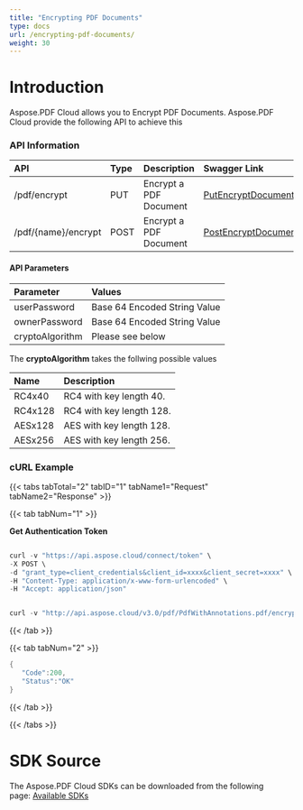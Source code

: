 ```yaml
---
title: "Encrypting PDF Documents"
type: docs
url: /encrypting-pdf-documents/
weight: 30
---
```


# **Introduction**
Aspose.PDF Cloud allows you to Encrypt PDF Documents. Aspose.PDF Cloud provide the following API to achieve this
### **API Information**

|**API**|**Type**|**Description**|**Swagger Link**|
| :- | :- | :- | :- |
|/pdf/encrypt|PUT|Encrypt a PDF Document|[PutEncryptDocument](https://apireference.aspose.cloud/pdf/#!/Encrypt/PutEncryptDocument)|
|/pdf/{name}/encrypt|POST|Encrypt a PDF Document|[PostEncryptDocumentInStorage](https://apireference.aspose.cloud/pdf/#!/Encrypt/PostEncryptDocumentInStorage)|
#### **API Parameters**

|**Parameter**|**Values**|
| :- | :- |
|userPassword|Base 64 Encoded String Value|
|ownerPassword|Base 64 Encoded String Value|
|cryptoAlgorithm|Please see below|
The **cryptoAlgorithm** takes the follwing possible values

|**Name**|**Description**|
| :- | :- |
|RC4x40|RC4 with key length 40.|
|RC4x128|RC4 with key length 128.|
|AESx128|AES with key length 128.|
|AESx256|AES with key length 256.|
### **cURL Example**
{{< tabs tabTotal="2" tabID="1" tabName1="Request" tabName2="Response" >}}

{{< tab tabNum="1" >}}

**Get Authentication Token**

```java

curl -v "https://api.aspose.cloud/connect/token" \
-X POST \
-d "grant_type=client_credentials&client_id=xxxx&client_secret=xxxx" \
-H "Content-Type: application/x-www-form-urlencoded" \
-H "Accept: application/json"

```

```java

curl -v "http://api.aspose.cloud/v3.0/pdf/PdfWithAnnotations.pdf/encrypt?outPath=newFile.pdf&userPassword=cGFzc3dvcmQxMg==&ownerPassword=cGFzc3dvcmQxMg==&cryptoAlgorithm=AESx256" -X POST -H "Content-Type: application/json" -H "Accept: application/json" -H "Authorization: Bearer ur73UWyPXc8UGGTu0PoZhNPHMKlwQbD5mE4K6ss6js_BStTs7dCqOj5cptTuF6iz8dZ7P6uebTW8DTFNwdYNrbF0UFh2DukehHPyKR8sIgZwYdB1eki6nX9S2Co9I9fK0MSmkKDD7emjLpeY25_gyggwLt4t3Jx4D1ljkFV53R2uuDnVZmWLmp5YQH8WY-bsGMp8e9Rj9cp1X0hiA9qN79u4JjXMtnp4oR4AkoqdI2-mJGpk7njnRJk1NNAXIkO-iLQbh_Y8FC5pMIXOfg8yTVLkBYDrdh3wkpP5RW0_sJxkMgAoozCVT8T5Gg7KWDbDpCJJ-O5cr99MeVP7eLY2ETOpUFkwOpsXocmVh4DVNRCz-nRr2HfpXqaDWgMWFsqfacnSQwW611xKl-v_iyDy4yr4hqzOE3Hyf4pvGlw-OS-jHhM5" -d {}

```

{{< /tab >}}

{{< tab tabNum="2" >}}

```java
{
   "Code":200,
   "Status":"OK"
}
```

{{< /tab >}}

{{< /tabs >}}
# **SDK Source**
The Aspose.PDF Cloud SDKs can be downloaded from the following page: [Available SDKs](/pdf/available-sdks/)
